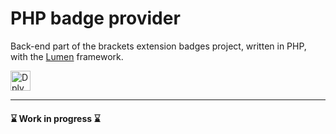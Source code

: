 # PHP badge provider 


Back-end part of the brackets extension badges project, written in PHP, with the [Lumen](https://github.com/laravel/lumen-framework) framework.

<a href="https://dply.co/b/fIPkx4ci"><img src="https://dply.co/b.svg" height="32" alt="Dply"></a>

---- 
#### ⌛️ Work in progress ⌛️
